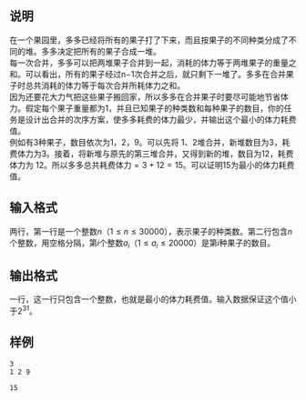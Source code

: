 <h2>说明</h2>

在一个果园里，多多已经将所有的果子打了下来，而且按果子的不同种类分成了不同的堆。多多决定把所有的果子合成一堆。<br />
每一次合并，多多可以把两堆果子合并到一起，消耗的体力等于两堆果子的重量之和。可以看出，所有的果子经过n−1次合并之后，就只剩下一堆了。多多在合并果子时总共消耗的体力等于每次合并所耗体力之和。<br />
因为还要花大力气把这些果子搬回家，所以多多在合并果子时要尽可能地节省体力。假定每个果子重量都为$1$，并且已知果子的种类数和每种果子的数目，你的任务是设计出合并的次序方案，使多多耗费的体力最少，并输出这个最小的体力耗费值。<br />
例如有$3$种果子，数目依次为$1$，$2$，$9$。可以先将 $1$、$2$堆合并，新堆数目为$3$，耗费体力为$3$。接着，将新堆与原先的第三堆合并，又得到新的堆，数目为$12$，耗费体力为 $12$。所以多多总共耗费体力$=3+12=15$。可以证明$15$为最小的体力耗费值。
<h2>输入格式</h2>

两行，第一行是一个整数$n$（$1≤n≤30000$），表示果子的种类数。第二行包含$n$个整数，用空格分隔，第$i$个整数$a_i$（$1≤a_i≤20000$）是第$i$种果子的数目。

<h2>输出格式</h2>

一行，这一行只包含一个整数，也就是最小的体力耗费值。输入数据保证这个值小于$2^{31}$。

<h2>样例</h2>
<pre><code class="language-input1">3
1 2 9</code></pre><pre><code class="language-output1">15</code></pre>
